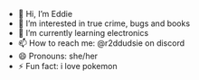- 👋 Hi, I’m Eddie
- 👀 I’m interested in true crime, bugs and books
- 🌱 I’m currently learning electronics
- 📫 How to reach me: @r2ddudsie on discord
- 😄 Pronouns: she/her
- ⚡ Fun fact: i love pokemon

<!---
eduardapedrosa3/eduardapedrosa3 is a ✨ special ✨ repository because its `README.md` (this file) appears on your GitHub profile.
You can click the Preview link to take a look at your changes.
--->
